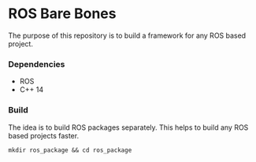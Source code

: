 # ROS Bare Bones

The purpose of this repository is to build a framework for any ROS based project.

### Dependencies
- ROS
- C++ 14

### Build

The idea is to build ROS packages separately. This helps to build any ROS based projects faster. 
```
mkdir ros_package && cd ros_package
```
